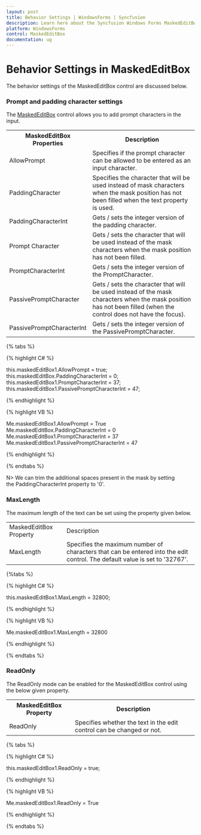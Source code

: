 ```yaml
---
layout: post
title: Behavior Settings | WindowsForms | Syncfusion
description: Learn here about the Syncfusion Windows Forms MaskedEditBox control behavior settings and its features.
platform: WindowsForms
control: MaskedEditBox
documentation: ug
--- 
```

# Behavior Settings in MaskedEditBox

The behavior settings of the MaskedEditBox control are discussed below.

### Prompt and padding character settings

The [MaskedEditBox](https://help.syncfusion.com/cr/windowsforms/Syncfusion.Shared.Base~Syncfusion.Windows.Forms.Tools.MaskedEditBox.html) control allows you to add prompt characters in the input.

<table>
<tr>
<th>
MaskedEditBox Properties</th><th>
Description</th></tr>
<tr>
<td>
AllowPrompt</td><td>
Specifies if the prompt character can be allowed to be entered as an input character.</td></tr>
<tr>
<td>
PaddingCharacter</td><td>
Specifies the character that will be used instead of mask characters when the mask position has not been filled when the text property is used.</td></tr>
<tr>
<td>
PaddingCharacterInt</td><td>
Gets / sets the integer version of the padding character.</td></tr>
<tr>
<td>
Prompt Character</td><td>
Gets / sets the character that will be used instead of the mask characters when the mask position has not been filled.</td></tr>
<tr>
<td>
PromptCharacterInt</td><td>
Gets / sets the integer version of the PromptCharacter.</td></tr>
<tr>
<td>
PassivePromptCharacter</td><td>
Gets / sets the character that will be used instead of the mask characters when the mask position has not been filled (when the control does not have the focus).</td></tr>
<tr>
<td>
PassivePromptCharacterInt</td><td>
Gets / sets the integer version of the PassivePromptCharacter.</td></tr>
</table>


{% tabs %}

{% highlight C# %}  

this.maskedEditBox1.AllowPrompt = true;
this.maskedEditBox.PaddingCharacterInt = 0;
this.maskedEditBox1.PromptCharacterInt = 37;
this.maskedEditBox1.PassivePromptCharacterInt = 47;

{% endhighlight %}

{% highlight VB %} 

Me.maskedEditBox1.AllowPrompt = True
Me.maskedEditBox.PaddingCharacterInt = 0
Me.maskedEditBox1.PromptCharacterInt = 37
Me.maskedEditBox1.PassivePromptCharacterInt = 47

{% endhighlight %}

{% endtabs %}

N> We can trim the additional spaces present in the mask by setting the PaddingCharacterInt property to '0'.

### MaxLength

The maximum length of the text can be set using the property given below.


<table>
<tr>
<td>
MaskedEditBox Property</td><td>
Description</td></tr>
<tr>
<td>
MaxLength</td><td>
Specifies the maximum number of characters that can be entered into the edit control. The default value is set to '32767'.</td></tr>
</table>

{%tabs %}

{% highlight C# %}  

this.maskedEditBox1.MaxLength = 32800;               

{% endhighlight %}

{% highlight VB %} 

Me.maskedEditBox1.MaxLength = 32800

{% endhighlight %}

{% endtabs %}

### ReadOnly

The ReadOnly mode can be enabled for the MaskedEditBox control using the below given property.

<table>
<tr>
<th>
MaskedEditBox Property</th><th>
Description</th></tr>
<tr>
<td>
ReadOnly</td><td>
Specifies whether the text in the edit control can be changed or not.</td></tr>
</table>

{% tabs %}

{% highlight C# %}  

this.maskedEditBox1.ReadOnly = true;

{% endhighlight %}

{% highlight VB %} 

Me.maskedEditBox1.ReadOnly = True

{% endhighlight %}

{% endtabs %}